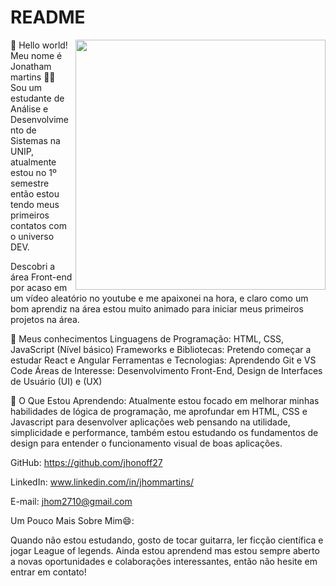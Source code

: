 # README
<img src="https://github.com/jhonoff27/README/assets/95887903/8a423516-3527-45af-8196-f86492b8f1d4"  min-width="400px" max-width="400px" width="400px" align="right">

<p align left="left">👋 Hello world! Meu nome é Jonatham martins
👨‍💻 Sou um estudante de Análise e Desenvolvimento de Sistemas na UNIP, atualmente estou no 1º semestre então estou tendo meus primeiros contatos com o universo DEV.

Descobri a área Front-end por acaso em um vídeo aleatório no youtube e me apaixonei na hora, e claro como um bom aprendiz na área estou muito animado para iniciar meus primeiros projetos na área.
  </p>
<p align left="left">🚀 Meus conhecimentos
Linguagens de Programação: HTML, CSS, JavaScript (Nível básico)
Frameworks e Bibliotecas: Pretendo começar a estudar React e Angular
Ferramentas e Tecnologias: Aprendendo Git e VS Code
Áreas de Interesse: Desenvolvimento Front-End, Design de Interfaces de Usuário (UI) e (UX)
</p>
<p align="left">🌱 O Que Estou Aprendendo:
Atualmente estou focado em melhorar minhas habilidades de lógica de programação, me aprofundar em HTML, CSS e Javascript para desenvolver aplicações web pensando na utilidade, simplicidade e performance, também estou estudando os fundamentos de design para entender o funcionamento visual de boas aplicações.
</p>

<p align="left"📫 Como Me Encontrar:

GitHub: https://github.com/jhonoff27

LinkedIn: www.linkedin.com/in/jhommartins/

E-mail: jhom2710@gmail.com

Um Pouco Mais Sobre Mim😄:

Quando não estou estudando, gosto de tocar guitarra, ler ficção científica e jogar League of legends. Ainda estou aprendend mas estou sempre aberto a novas oportunidades e colaborações interessantes, então não hesite em entrar em contato!
</p>

